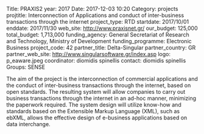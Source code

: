 Title: PRAXIS2
year: 2017
Date: 2017-12-03 10:20
Category: projects
projtitle: Interconnection of Applications and conduct of inter-business transactions through the internet
project_type: RTD
startdate: 2017/10/01
enddate: 2017/11/30
web_site: http://www.praxisnet.gr/
our_budget: 125,000
total_budget: 1,713,000
funding_agency: General Secretariat of Research and Technology, Ministry of Development
funding_programme: Electronic Business
project_code: 42
partner_title: Delta-Singular
partner_country: GR
partner_web_site: http://www.singularsoftware.gr/index.asp
logo: p_eaware.jpeg
coordinator: diomidis spinellis
contact: diomidis spinellis
Groups: SENSE

The aim of the project is the interconnection of commercial applications
and the conduct of inter-business transactions through the internet,
based on open standards. The resulting system will allow companies to
carry out business transactions through the internet in an ad-hoc
manner, minimizing the paperwork required. The system design will
utilize know-how and standards based on the Extensible Markup Language
(XML), such as ebXML, allows the effective design of e-business
applications based on data interchange.
